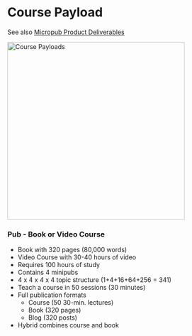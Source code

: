 # Course Payload

See also [Micropub Product Deliverables](micropub-Payload)

<img alt="Course Payloads" src="/static/images/shrinking-world.com/tech/Course.png" width='400'/>



### Pub - Book or Video Course

- Book with 320 pages (80,000 words)
- Video Course with 30-40 hours of video
- Requires 100 hours of study
- Contains 4 minipubs
- 4 x 4 x 4 x 4 topic structure (1+4+16+64+256 = 341)
- Teach a course in 50 sessions (30 minutes)
- Full publication formats
    - Course (50 30-min. lectures)
    - Book (320 pages)
    - Blog (320 posts)
- Hybrid combines course and book
